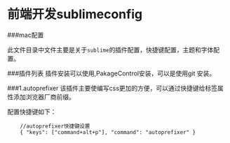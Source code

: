 # 前端开发sublimeconfig

###mac配置

此文件目录中文件主要是关于`sublime`的插件配置，快捷键配置，主题和字体配置。

###插件列表
 插件安装可以使用,PakageControl安装，可以是使用git 安装。


###1.autoprefixer
该插件主要使编写css更加的方便，可以通过快捷键给标签属性添加浏览器厂商前缀。

配置快捷键如下：

```
    //autoprefixer快捷键设置
    { "keys": ["command+alt+p"], "command": "autoprefixer" }
```



